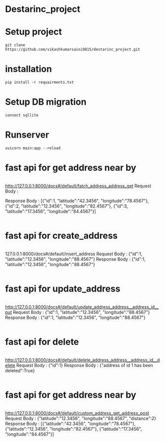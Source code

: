 # Destarinc_project

# Setup project
```
git clone https://github.com/vikashkumarsaini9815/destarinc_project.git
```
#  installation
``` 
pip install -r requairments.txt
```
# Setup DB migration
```
connect sqllite
```
# Runserver 
```
uvicorn main:app --reload
```
# fast api for get address near by 
```
```
http://127.0.0.1:8000/docs#/default/fatch_address_address_get
Request Body :
        
Response Body :
        [{"id":1, "latitude":"42.3456", "longitude":"78.4567"},
        {"id":2, "latitude":"12.3456", "longitude":"82.4567"},
        {"id":3, "latitude":"17.3456", "longitude":"84.4567"}]
```

```
# fast api for create_address
```

```
127.0.0.1:8000/docs#/default/insert_address
Request Body :
  {"id":1, "latitude":"12.3456", "longitude":"88.4567"}
Response Body :
  {"id":1, "latitude":"12.3456", "longitude":"88.4567"}
```

```
# fast api for update_address
```
```
http://127.0.0.1:8000/docs#/default/update_address_address__address_id__put
Request Body : 
       {"id":1, "latitude":"12.3456", "longitude":"88.4567"}
Response Body :
       {"id":1, "latitude":"12.3456", "longitude":"88.4567"}
```

```
# fast api for delete
```
```
http://127.0.0.1:8000/docs#/default/delete_address_address__address_id__delete
Request Body :
        {"id":1}
Response Body :
        {"address of id 1 has been deleted":True}
```
```
# fast api for get address near by 
```
```
http://127.0.0.1:8000/docs#/default/custom_address_get_address_post
Request Body :
        {"latitude":"12.3456", "longitude":"88.4567", "distance":2}
Response Body :
        [{"latitude":"42.3456", "longitude":"78.4567"},
        {"latitude":"12.3456", "longitude":"82.4567"},
        {"latitude":"17.3456", "longitude":"84.4567"}]
        
        
```
